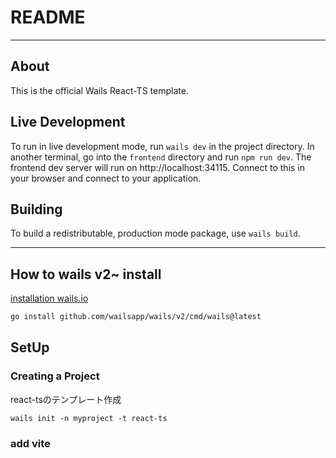 # README
--- 
## About

This is the official Wails React-TS template.

## Live Development

To run in live development mode, run `wails dev` in the project directory. In another terminal, go into the `frontend`
directory and run `npm run dev`. The frontend dev server will run on http://localhost:34115. Connect to this in your
browser and connect to your application.

## Building

To build a redistributable, production mode package, use `wails build`.

--- 


## How to wails v2~ install
[installation  wails.io](https://wails.io/docs/gettingstarted/installation)
``` bash
go install github.com/wailsapp/wails/v2/cmd/wails@latest
```

## SetUp

### Creating a Project
react-tsのテンプレート作成
```
wails init -n myproject -t react-ts
```

### add vite